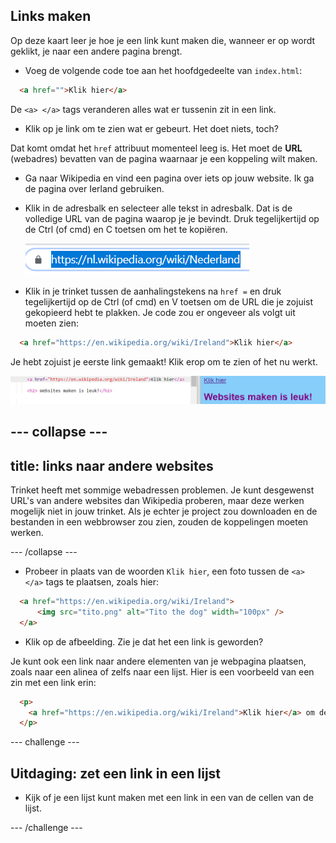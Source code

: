 ## Links maken

Op deze kaart leer je hoe je een link kunt maken die, wanneer er op wordt geklikt, je naar een andere pagina brengt.

- Voeg de volgende code toe aan het hoofdgedeelte van `index.html`:

```html
  <a href="">Klik hier</a>
```

De `<a> </a>` tags veranderen alles wat er tussenin zit in een link.

- Klik op je link om te zien wat er gebeurt. Het doet niets, toch?

Dat komt omdat het `href` attribuut momenteel leeg is. Het moet de **URL** (webadres) bevatten van de pagina waarnaar je een koppeling wilt maken.

- Ga naar Wikipedia en vind een pagina over iets op jouw website. Ik ga de pagina over Ierland gebruiken.

- Klik in de adresbalk en selecteer alle tekst in adresbalk. Dat is de volledige URL van de pagina waarop je je bevindt. Druk tegelijkertijd op de <kdb>Ctrl</kdb> (of <kdb>cmd</kdb>) en <kdb>C</kdb> toetsen om het te kopiëren.
    
    ![URL in address bar](images/AddressBarURL.png)

- Klik in je trinket tussen de aanhalingstekens na `href =` en druk tegelijkertijd op de <kdb>Ctrl</kdb> (of <kdb>cmd</kdb>) en <kdb>V</kdb> toetsen om de URL die je zojuist gekopieerd hebt te plakken. Je code zou er ongeveer als volgt uit moeten zien:

```html
  <a href="https://en.wikipedia.org/wiki/Ireland">Klik hier</a>
```

Je hebt zojuist je eerste link gemaakt! Klik erop om te zien of het nu werkt.

![Link tag](images/egLinkTagWithURL.png)

## \--- collapse \---

## title: links naar andere websites

Trinket heeft met sommige webadressen problemen. Je kunt desgewenst URL's van andere websites dan Wikipedia proberen, maar deze werken mogelijk niet in jouw trinket. Als je echter je project zou downloaden en de bestanden in een webbrowser zou zien, zouden de koppelingen moeten werken.

\--- /collapse \---

- Probeer in plaats van de woorden `Klik hier`, een foto tussen de `<a> </a>` tags te plaatsen, zoals hier:

```html
  <a href="https://en.wikipedia.org/wiki/Ireland">
      <img src="tito.png" alt="Tito the dog" width="100px" />
  </a>
```

- Klik op de afbeelding. Zie je dat het een link is geworden?

Je kunt ook een link naar andere elementen van je webpagina plaatsen, zoals naar een alinea of ​​zelfs naar een lijst. Hier is een voorbeeld van een zin met een link erin:

```html
  <p>
    <a href="https://en.wikipedia.org/wiki/Ireland">Klik hier</a> om de Wikipedia-pagina te lezen!
  </p>
```

\--- challenge \---

## Uitdaging: zet een link in een lijst

- Kijk of je een lijst kunt maken met een link in een van de cellen van de lijst.

\--- /challenge \---